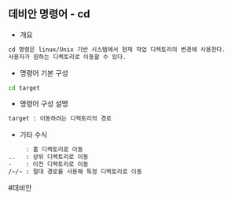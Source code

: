 ## 데비안 명령어 - cd

- 개요
```txt
cd 명령은 linux/Unix 기반 시스템에서 현재 작업 디렉토리의 변경에 사용한다.
사용자가 원하는 디렉토리로 이동할 수 있다.
```

- 명령어 기본 구성
```bash
cd target
```

- 명령어 구성 설명
```bash
target : 이동하려는 디렉토리의 경로
```

- 기타 수식
```bash
     : 홈 디렉토리로 이동
..   : 상위 디렉토리로 이동
-    : 이전 디렉토리로 이동
/~/~ : 절대 경로를 사용해 특정 디렉토리로 이동
```

#데비안